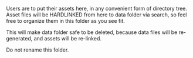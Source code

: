 Users are to put their assets here, in any convenient form of directory tree.
Asset files will be HARDLINKED from here to data folder via search, so feel free
to organize them in this folder as you see fit.

This will make data folder safe to be deleted, because data files will be 
re-generated, and assets will be re-linked.

Do not rename this folder.
